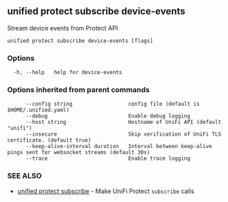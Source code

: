 ## unified protect subscribe device-events

Stream device events from Protect API

```
unified protect subscribe device-events [flags]
```

### Options

```
  -h, --help   help for device-events
```

### Options inherited from parent commands

```
      --config string                  config file (default is $HOME/.unified.yaml)
      --debug                          Enable debug logging
      --host string                    Hostname of UniFi API (default "unifi")
      --insecure                       Skip verification of UniFi TLS certificate. (default true)
      --keep-alive-interval duration   Interval between keep-alive pings sent for websocket streams (default 30s)
      --trace                          Enable trace logging
```

### SEE ALSO

* [unified protect subscribe](unified_protect_subscribe.md)	 - Make UniFi Protect `subscribe` calls


